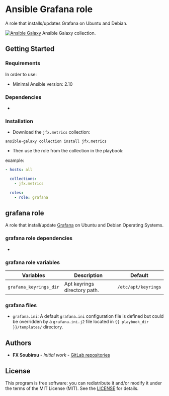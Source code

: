 # Ansible Grafana role

A role that installs/updates Grafana on Ubuntu and Debian.

[![Ansible Galaxy](https://shields.io/badge/Ansible_Galaxy-informational?logo=ansible&style=flat-square)](https://galaxy.ansible.com/jfx/system) Ansible Galaxy collection.

## Getting Started

### Requirements

In order to use:

* Minimal Ansible version: 2.10

### Dependencies

*

### Installation

* Download the `jfx.metrics` collection:

```shell
ansible-galaxy collection install jfx.metrics
```

* Then use the role from the collection in the playbook:

example:

```yaml
- hosts: all

  collections:
    - jfx.metrics

  roles:
    - role: grafana
```

## grafana role

A role that install/update [Grafana](https://grafana.com/oss/grafana/) on Ubuntu and Debian Operating Systems.

### grafana role dependencies

*

### grafana role variables

| Variables              | Description                  | Default             |
| ---------------------- | ---------------------------- | ------------------- |
| `grafana_keyrings_dir` | Apt keyrings directory path. | `/etc/apt/keyrings` |

### grafana files

* `grafana.ini`:
A default `grafana.ini` configuration file is defined but could be overridden by a `grafana.ini.j2` file located in `{{ playbook_dir }}/templates/` directory.

## Authors

* **FX Soubirou** - *Initial work* - [GitLab repositories](https://gitlab.com/op_so)

## License

This program is free software: you can redistribute it and/or modify it under the terms of the MIT License (MIT). See the [LICENSE](https://opensource.org/licenses/MIT) for details.
